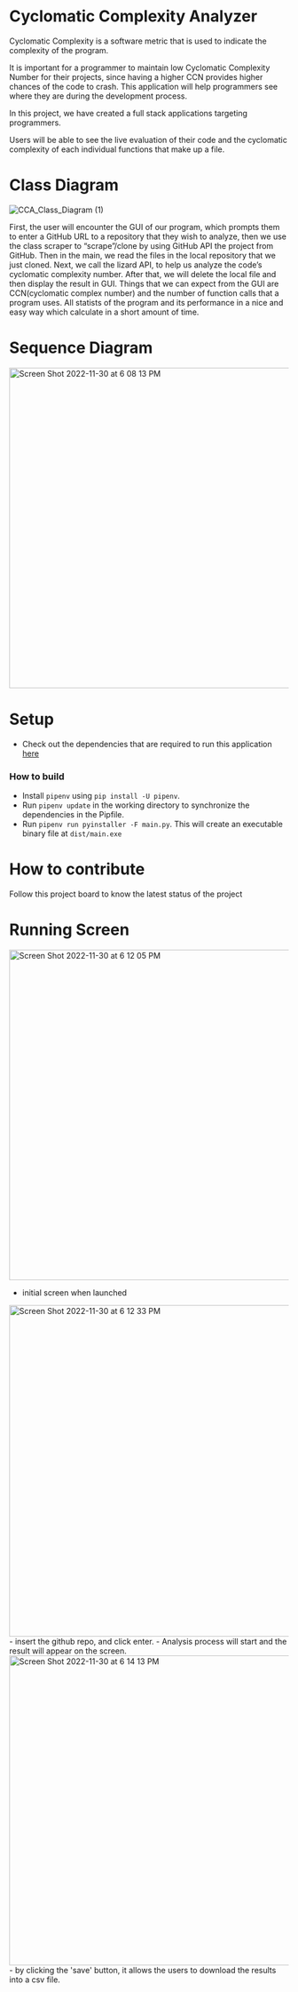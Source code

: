 # Cyclomatic Complexity Analyzer

Cyclomatic Complexity is a software metric that is used to indicate the complexity of the program. 

It is important for a programmer to maintain low Cyclomatic Complexity Number for their projects, since having a higher CCN provides higher chances of the code to crash. This application will help programmers see where they are during the development process.

In this project, we have created a full stack applications targeting programmers. 

Users will be able to see the live evaluation of their code and the cyclomatic complexity of each individual functions that make up a file. 


# Class Diagram
![CCA_Class_Diagram (1)](https://user-images.githubusercontent.com/112198910/204877913-a3e0fb3a-920f-4786-8e61-adc321f90350.png)

  
  First, the user will encounter the GUI of our program, which prompts them to enter a GitHub URL to a repository that they wish to analyze, then we use the class scraper to “scrape”/clone by using GitHub API the project from GitHub. Then in the main, we read the files in the local repository that we just cloned. Next, we call the lizard API, to help us analyze the code’s cyclomatic complexity number. After that, we will delete the local file and then display the result in GUI. Things that we can expect from the GUI are CCN(cyclomatic complex number) and the number of function calls that a program uses. All statists of the program and its performance in a nice and easy way which calculate in a short amount of time.

# Sequence Diagram
<img width="577" alt="Screen Shot 2022-11-30 at 6 08 13 PM" src="https://user-images.githubusercontent.com/97626684/204927371-a701b043-eb9a-43f0-ab9b-f1db6e5dceb9.png">


# Setup
- Check out the dependencies that are required to run this application [here](/Pipfile)

### How to build
- Install `pipenv` using `pip install -U pipenv`.
- Run `pipenv update` in the working directory to synchronize the dependencies in the Pipfile.
- Run `pipenv run pyinstaller -F main.py`. This will create an executable binary file at `dist/main.exe`

# How to contribute
Follow this project board to know the latest status of the project

# Running Screen
<img width="595" alt="Screen Shot 2022-11-30 at 6 12 05 PM" src="https://user-images.githubusercontent.com/97626684/204927885-43858c9c-f545-4a53-a57f-403bedf061f2.png">

- initial screen when launched

<img width="597" alt="Screen Shot 2022-11-30 at 6 12 33 PM" src="https://user-images.githubusercontent.com/97626684/204927946-4095fb83-0e63-474e-8316-56ac6e595e75.png">
- insert the github repo, and click enter.
- Analysis process will start and the result will appear on the screen.

<img width="558" alt="Screen Shot 2022-11-30 at 6 14 13 PM" src="https://user-images.githubusercontent.com/97626684/204928153-2845b428-ad38-4c9e-ae99-8cd922f1d4b3.png">
- by clicking the 'save' button, it allows the users to download the results into a csv file.
